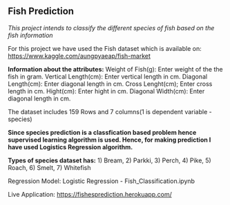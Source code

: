 ## Fish Prediction
*This project intends to classify the different species of fish based on the fish information*

For this project we have used the Fish dataset which is available on: https://www.kaggle.com/aungpyaeap/fish-market

**Information about the attributes:**
Weight of Fish(g):  Enter weight of the the fish in gram. 
Vertical Length(cm):  Enter vertical length in cm.
Diagonal Length(cm):  Enter diagonal length in cm.
Cross Lenght(cm); Enter cross length in cm.
Hight(cm):  Enter hight in cm.
Diagonal Width(cm): Enter diagonal length in cm.

The dataset includes 159 Rows and 7 columns(1 is dependent variable - species)

**Since species prediction is a classfication based problem hence supervised learning algorithm is used. Hence, for making prediction I have used Logistics Regression algorithm.**

**Types of species dataset has:** 1) Bream, 2) Parkki, 3) Perch, 4) Pike, 5) Roach, 6) Smelt, 7) Whitefish

Regression Model:
Logistic Regression - Fish_Classification.ipynb

Live Application: https://fishesprediction.herokuapp.com/
